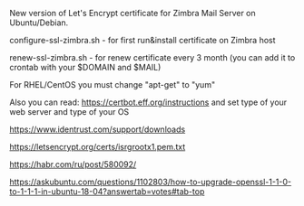 New version of Let's Encrypt certificate for Zimbra Mail Server on Ubuntu/Debian.

configure-ssl-zimbra.sh - for first run&install certificate on Zimbra host

renew-ssl-zimbra.sh - for renew certificate every 3 month (you can add it to crontab with your $DOMAIN and $MAIL)

For RHEL/CentOS you must change "apt-get" to "yum"

Also you can read:
https://certbot.eff.org/instructions and set type of your web server and type of your OS

https://www.identrust.com/support/downloads

https://letsencrypt.org/certs/isrgrootx1.pem.txt

https://habr.com/ru/post/580092/

https://askubuntu.com/questions/1102803/how-to-upgrade-openssl-1-1-0-to-1-1-1-in-ubuntu-18-04?answertab=votes#tab-top
